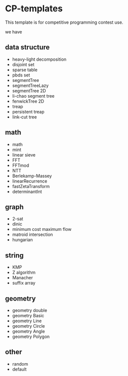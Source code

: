 # CP-templates

This template is for competitive programming contest use.

we have

## data structure

- heavy-light decomposition
- disjoint set
- sparse table
- pbds set
- segmentTree
- segmentTreeLazy
- segmentTree 2D
- li-chao segment tree
- fenwickTree 2D
- treap
- persistent treap
- link-cut tree

## math

- math
- mint
- linear sieve
- FFT
- FFTmod
- NTT
- Berlekamp-Massey
- linearRecurrence
- fastZetaTransform
- determinantInt

## graph

- 2-sat
- dinic
- minimum cost maximum flow
- matroid intersection
- hungarian

## string

- KMP
- Z algorithm
- Manacher
- suffix array

## geometry

- geometry double
- geometry Basic
- geometry Line
- geometry Circle
- geometry Angle
- geometry Polygon

## other

- random
- default
